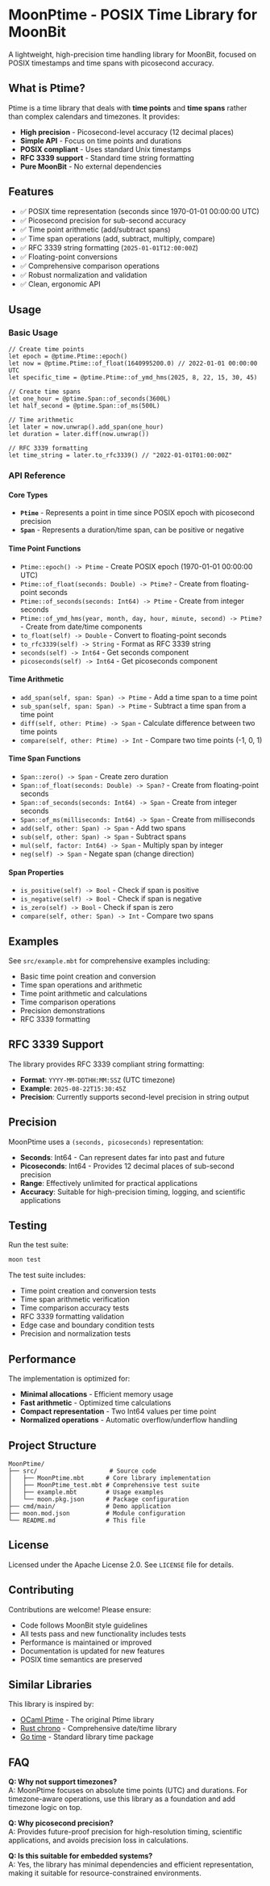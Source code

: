 # MoonPtime - POSIX Time Library for MoonBit

A lightweight, high-precision time handling library for MoonBit, focused on POSIX timestamps and time spans with picosecond accuracy.

## What is Ptime?

Ptime is a time library that deals with **time points** and **time spans** rather than complex calendars and timezones. It provides:

- **High precision** - Picosecond-level accuracy (12 decimal places)
- **Simple API** - Focus on time points and durations
- **POSIX compliant** - Uses standard Unix timestamps
- **RFC 3339 support** - Standard time string formatting
- **Pure MoonBit** - No external dependencies

## Features

- ✅ POSIX time representation (seconds since 1970-01-01 00:00:00 UTC)
- ✅ Picosecond precision for sub-second accuracy
- ✅ Time point arithmetic (add/subtract spans)
- ✅ Time span operations (add, subtract, multiply, compare)
- ✅ RFC 3339 string formatting (`2025-01-01T12:00:00Z`)
- ✅ Floating-point conversions
- ✅ Comprehensive comparison operations
- ✅ Robust normalization and validation
- ✅ Clean, ergonomic API

## Usage

### Basic Usage

```moonbit
// Create time points
let epoch = @ptime.Ptime::epoch()
let now = @ptime.Ptime::of_float(1640995200.0) // 2022-01-01 00:00:00 UTC
let specific_time = @ptime.Ptime::of_ymd_hms(2025, 8, 22, 15, 30, 45)

// Create time spans
let one_hour = @ptime.Span::of_seconds(3600L)
let half_second = @ptime.Span::of_ms(500L)

// Time arithmetic
let later = now.unwrap().add_span(one_hour)
let duration = later.diff(now.unwrap())

// RFC 3339 formatting
let time_string = later.to_rfc3339() // "2022-01-01T01:00:00Z"
```

### API Reference

#### Core Types

- **`Ptime`** - Represents a point in time since POSIX epoch with picosecond precision
- **`Span`** - Represents a duration/time span, can be positive or negative

#### Time Point Functions

- `Ptime::epoch() -> Ptime` - Create POSIX epoch (1970-01-01 00:00:00 UTC)
- `Ptime::of_float(seconds: Double) -> Ptime?` - Create from floating-point seconds
- `Ptime::of_seconds(seconds: Int64) -> Ptime` - Create from integer seconds
- `Ptime::of_ymd_hms(year, month, day, hour, minute, second) -> Ptime?` - Create from date/time components
- `to_float(self) -> Double` - Convert to floating-point seconds
- `to_rfc3339(self) -> String` - Format as RFC 3339 string
- `seconds(self) -> Int64` - Get seconds component
- `picoseconds(self) -> Int64` - Get picoseconds component

#### Time Arithmetic

- `add_span(self, span: Span) -> Ptime` - Add a time span to a time point
- `sub_span(self, span: Span) -> Ptime` - Subtract a time span from a time point
- `diff(self, other: Ptime) -> Span` - Calculate difference between two time points
- `compare(self, other: Ptime) -> Int` - Compare two time points (-1, 0, 1)

#### Time Span Functions

- `Span::zero() -> Span` - Create zero duration
- `Span::of_float(seconds: Double) -> Span?` - Create from floating-point seconds
- `Span::of_seconds(seconds: Int64) -> Span` - Create from integer seconds
- `Span::of_ms(milliseconds: Int64) -> Span` - Create from milliseconds
- `add(self, other: Span) -> Span` - Add two spans
- `sub(self, other: Span) -> Span` - Subtract spans
- `mul(self, factor: Int64) -> Span` - Multiply span by integer
- `neg(self) -> Span` - Negate span (change direction)

#### Span Properties

- `is_positive(self) -> Bool` - Check if span is positive
- `is_negative(self) -> Bool` - Check if span is negative  
- `is_zero(self) -> Bool` - Check if span is zero
- `compare(self, other: Span) -> Int` - Compare two spans

## Examples

See `src/example.mbt` for comprehensive examples including:

- Basic time point creation and conversion
- Time span operations and arithmetic
- Time point arithmetic and calculations
- Time comparison operations
- Precision demonstrations
- RFC 3339 formatting

## RFC 3339 Support

The library provides RFC 3339 compliant string formatting:

- **Format**: `YYYY-MM-DDTHH:MM:SSZ` (UTC timezone)
- **Example**: `2025-08-22T15:30:45Z`
- **Precision**: Currently supports second-level precision in string output

## Precision

MoonPtime uses a `(seconds, picoseconds)` representation:

- **Seconds**: Int64 - Can represent dates far into past and future
- **Picoseconds**: Int64 - Provides 12 decimal places of sub-second precision
- **Range**: Effectively unlimited for practical applications
- **Accuracy**: Suitable for high-precision timing, logging, and scientific applications

## Testing

Run the test suite:

```bash
moon test
```

The test suite includes:

- Time point creation and conversion tests
- Time span arithmetic verification
- Time comparison accuracy tests  
- RFC 3339 formatting validation
- Edge case and boundary condition tests
- Precision and normalization tests

## Performance

The implementation is optimized for:

- **Minimal allocations** - Efficient memory usage
- **Fast arithmetic** - Optimized time calculations  
- **Compact representation** - Two Int64 values per time point
- **Normalized operations** - Automatic overflow/underflow handling

## Project Structure

```text
MoonPtime/
├── src/                    # Source code
│   ├── MoonPtime.mbt      # Core library implementation
│   ├── MoonPtime_test.mbt # Comprehensive test suite
│   ├── example.mbt        # Usage examples
│   └── moon.pkg.json      # Package configuration
├── cmd/main/              # Demo application
├── moon.mod.json          # Module configuration
└── README.md              # This file
```

## License

Licensed under the Apache License 2.0. See `LICENSE` file for details.

## Contributing

Contributions are welcome! Please ensure:

- Code follows MoonBit style guidelines
- All tests pass and new functionality includes tests
- Performance is maintained or improved
- Documentation is updated for new features
- POSIX time semantics are preserved

## Similar Libraries

This library is inspired by:

- [OCaml Ptime](https://erratique.ch/software/ptime) - The original Ptime library
- [Rust chrono](https://github.com/chronotope/chrono) - Comprehensive date/time library
- [Go time](https://pkg.go.dev/time) - Standard library time package

## FAQ

**Q: Why not support timezones?**  
A: MoonPtime focuses on absolute time points (UTC) and durations. For timezone-aware operations, use this library as a foundation and add timezone logic on top.

**Q: Why picosecond precision?**  
A: Provides future-proof precision for high-resolution timing, scientific applications, and avoids precision loss in calculations.

**Q: Is this suitable for embedded systems?**  
A: Yes, the library has minimal dependencies and efficient representation, making it suitable for resource-constrained environments.
